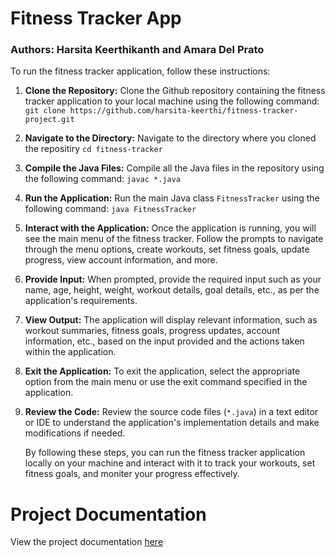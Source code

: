 # Fitness Tracker App #

### Authors: Harsita Keerthikanth and Amara Del Prato ###
To run the fitness tracker application, follow these instructions:
1. **Clone the Repository:**
   Clone the Github repository containing the fitness tracker application to your local machine using the following command:
   `git clone https://github.com/harsita-keerthi/fitness-tracker-project.git`
2. **Navigate to the Directory:**
   Navigate to the directory where you cloned the repositiry
   `cd fitness-tracker`
3. **Compile the Java Files:**
   Compile all the Java files in the repository using the following command:
   `javac *.java`
4. **Run the Application:**
   Run the main Java class `FitnessTracker` using the following command:
   `java FitnessTracker`
5. **Interact with the Application:**
   Once the application is running, you will see the main menu of the fitness tracker. Follow the prompts to navigate through the menu options, create workouts, set fitness goals, update progress, view account information, and more.
6. **Provide Input:**
   When prompted, provide the required input such as your name, age, height, weight, workout details, goal details, etc., as per the application's requirements.
7. **View Output:**
   The application will display relevant information, such as workout summaries, fitness goals, progress updates, account information, etc., based on the input provided and the actions taken within the application.
8. **Exit the Application:**
   To exit the application, select the appropriate option from the main menu or use the exit command specified in the application.
9. **Review the Code:**
   Review the source code files (`*.java`) in a text editor or IDE to understand the application's implementation details and make modifications if needed.

	By following these steps, you can run the fitness tracker application locally on your machine and interact with it to track your workouts, set fitness goals, and moniter your progress effectively.

# Project Documentation #
View the project documentation [here](https://docs.google.com/document/d/1BguwqEaSjwku_75GSfxInOphvMLqw0Cdx68IIBZOOyI/edit?usp=sharing)

